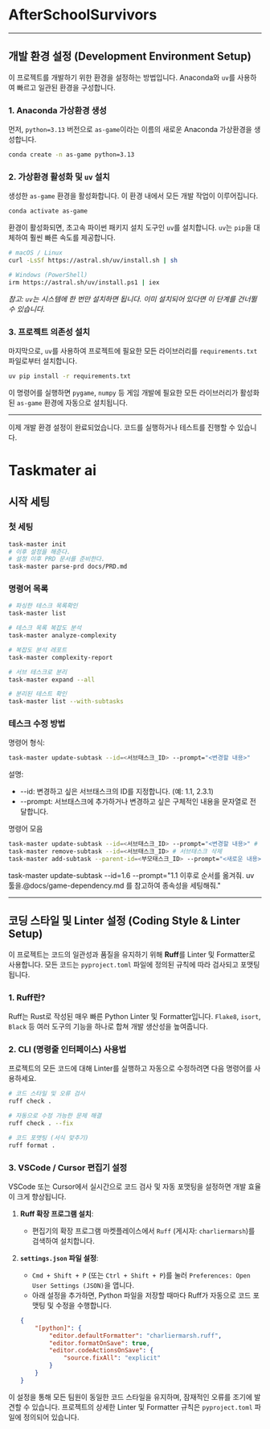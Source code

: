 # AfterSchoolSurvivors

---

## 개발 환경 설정 (Development Environment Setup)

이 프로젝트를 개발하기 위한 환경을 설정하는 방법입니다. Anaconda와 `uv`를 사용하여 빠르고 일관된 환경을 구성합니다.

### 1. Anaconda 가상환경 생성

먼저, `python=3.13` 버전으로 `as-game`이라는 이름의 새로운 Anaconda 가상환경을 생성합니다.

```bash
conda create -n as-game python=3.13
```

### 2. 가상환경 활성화 및 `uv` 설치

생성한 `as-game` 환경을 활성화합니다. 이 환경 내에서 모든 개발 작업이 이루어집니다.

```bash
conda activate as-game
```

환경이 활성화되면, 초고속 파이썬 패키지 설치 도구인 `uv`를 설치합니다. `uv`는 `pip`을 대체하여 훨씬 빠른 속도를 제공합니다.

```bash
# macOS / Linux
curl -LsSf https://astral.sh/uv/install.sh | sh

# Windows (PowerShell)
irm https://astral.sh/uv/install.ps1 | iex
```
*참고: `uv`는 시스템에 한 번만 설치하면 됩니다. 이미 설치되어 있다면 이 단계를 건너뛸 수 있습니다.*

### 3. 프로젝트 의존성 설치

마지막으로, `uv`를 사용하여 프로젝트에 필요한 모든 라이브러리를 `requirements.txt` 파일로부터 설치합니다.

```bash
uv pip install -r requirements.txt
```

이 명령어를 실행하면 `pygame`, `numpy` 등 게임 개발에 필요한 모든 라이브러리가 활성화된 `as-game` 환경에 자동으로 설치됩니다.

---

이제 개발 환경 설정이 완료되었습니다. 코드를 실행하거나 테스트를 진행할 수 있습니다.


# Taskmater ai

## 시작 세팅

### 첫 세팅
```bash
task-master init
# 이후 설정을 해준다.
# 설정 이후 PRD 문서를 준비한다.
task-master parse-prd docs/PRD.md
```

### 명령어 목록
```bash
# 파싱한 테스크 목록확인
task-master list

# 테스크 목록 복잡도 분석
task-master analyze-complexity

# 복잡도 분석 레포트
task-master complexity-report 

# 서브 테스크로 분리
task-master expand --all

# 분리된 테스트 확인
task-master list --with-subtasks
```

### 테스크 수정 방법

명령어 형식:
```bash
task-master update-subtask --id=<서브태스크_ID> --prompt="<변경할 내용>"
```

설명:
* --id: 변경하고 싶은 서브태스크의 ID를 지정합니다. (예: 1.1, 2.3.1)
* --prompt: 서브태스크에 추가하거나 변경하고 싶은 구체적인 내용을 문자열로 전달합니다.

명령어 모음
```bash
task-master update-subtask --id=<서브태스크_ID> --prompt="<변경할 내용>" # 서브태스크를 변경
task-master remove-subtask --id=<서브태스크_ID> # 서브태스크 삭제
task-master add-subtask --parent-id=<부모태스크_ID> --prompt="<새로운 내용>" # 새로운 서브태스크 추가
```

task-master update-subtask --id=1.6 --prompt="1.1 이후로 순서를 옮겨줘. uv 툴을.@docs/game-dependency.md 를 참고하여 종속성을 세팅해줘."

---

## 코딩 스타일 및 Linter 설정 (Coding Style & Linter Setup)

이 프로젝트는 코드의 일관성과 품질을 유지하기 위해 **Ruff**를 Linter 및 Formatter로 사용합니다. 모든 코드는 `pyproject.toml` 파일에 정의된 규칙에 따라 검사되고 포맷팅됩니다.

### 1. Ruff란?

Ruff는 Rust로 작성된 매우 빠른 Python Linter 및 Formatter입니다. `Flake8`, `isort`, `Black` 등 여러 도구의 기능을 하나로 합쳐 개발 생산성을 높여줍니다.

### 2. CLI (명령줄 인터페이스) 사용법

프로젝트의 모든 코드에 대해 Linter를 실행하고 자동으로 수정하려면 다음 명령어를 사용하세요.

```bash
# 코드 스타일 및 오류 검사
ruff check .

# 자동으로 수정 가능한 문제 해결
ruff check . --fix

# 코드 포맷팅 (서식 맞추기)
ruff format .
```

### 3. VSCode / Cursor 편집기 설정

VSCode 또는 Cursor에서 실시간으로 코드 검사 및 자동 포맷팅을 설정하면 개발 효율이 크게 향상됩니다.

1.  **Ruff 확장 프로그램 설치**:
    *   편집기의 확장 프로그램 마켓플레이스에서 `Ruff` (게시자: `charliermarsh`)를 검색하여 설치합니다.

2.  **`settings.json` 파일 설정**:
    *   `Cmd + Shift + P` (또는 `Ctrl + Shift + P`)를 눌러 `Preferences: Open User Settings (JSON)`을 엽니다.
    *   아래 설정을 추가하면, Python 파일을 저장할 때마다 Ruff가 자동으로 코드 포맷팅 및 수정을 수행합니다.

    ```json
    {
        "[python]": {
            "editor.defaultFormatter": "charliermarsh.ruff",
            "editor.formatOnSave": true,
            "editor.codeActionsOnSave": {
                "source.fixAll": "explicit"
            }
        }
    }
    ```

이 설정을 통해 모든 팀원이 동일한 코드 스타일을 유지하며, 잠재적인 오류를 조기에 발견할 수 있습니다. 프로젝트의 상세한 Linter 및 Formatter 규칙은 `pyproject.toml` 파일에 정의되어 있습니다.